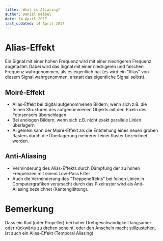 ```yaml
---
title:  What is Aliasing?
author: Daniel Weibel
date: 14 April 2017
last_updated: 14 April 2017
---
```


# Alias-Effekt

Ein Signal mit einer hohen Frequenz wird mit einer niedrigeren Frequenz abgetastet. Dabei wird das Signal mit einer niedrigeren und falschen Frequenz wahrgenommen, als es eigentlich hat (es wird ein "Alias" von diesem Signal wahrgenommen, anstatt das eigentliche Signal selbst).

## Moiré-Effekt

- Alias-Effekt bei digital aufgenommenen Bildern, wenn sich z.B. die feinen Strukturen des aufgenommenen Objekts mit den Pixeln des Fotosensors überschlagen. 
- Bei anologen Bildern, wenn sich z.B. nicht exakt parallele Linien überlagern
- Allgemein kann der Moiré-Effekt als die Entstehung eines neuen groben Rasters durch die Überlagerung mehrerer feiner Raster bezeichnet werden.

## Anti-Aliasing

- Verminderung des Alias-Effekts durch Dämpfung der zu hohen Frequenzen mit einem Low-Pass Filter
- Auch die Verminderung des "Treppeneffekts" bei feinen Linien in Computergrafiken verursacht durch das Pixelraster wird als Anti-Aliasing bezeichnet (Kantenglättung).

# Bemerkung

Dass ein Rad (oder Propeller) bei hoher Drehgeschwindigkeit langsamer oder rückwärts zu drehen scheint, oder den Anschein macht stillzustehen, ist auch ein Alias-Effekt (Temporal Aliasing)

